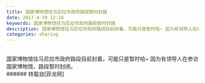 ```yaml
---
title: 国家博物馆往马尼拉市政府路段暂时封路
date: 2017-4-29 12:16
keywords: 国家博物馆往马尼拉市政府路段暂时封路
description: 国家博物馆往马尼拉市政府路段目前封着，可能只是暂时哈~ 因为有领导人在参访国家博物馆，路段暂时封闭。
categories: sharing
---
```

<td class="t_f" id="postmessage_731064">

<br/>
国家博物馆往马尼拉市政府路段目前封着，可能只是暂时哈~ 因为有领导人在参访国家博物馆，路段暂时封闭。<br/>
</td>
###### 转载自[菲龙网]